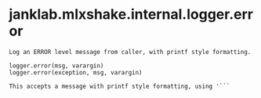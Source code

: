 # janklab.mlxshake.internal.logger.error

```text
Log an ERROR level message from caller, with printf style formatting.

logger.error(msg, varargin)
logger.error(exception, msg, varargin)

This accepts a message with printf style formatting, using '```

